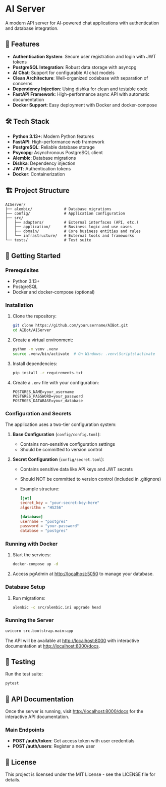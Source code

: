 # AI Server

A modern API server for AI-powered chat applications with authentication and database integration.

## 🚀 Features

- **Authentication System**: Secure user registration and login with JWT tokens
- **PostgreSQL Integration**: Robust data storage with asyncpg
- **AI Chat**: Support for configurable AI chat models
- **Clean Architecture**: Well-organized codebase with separation of concerns
- **Dependency Injection**: Using dishka for clean and testable code
- **FastAPI Framework**: High-performance async API with automatic documentation
- **Docker Support**: Easy deployment with Docker and docker-compose

## 🛠️ Tech Stack

- **Python 3.13+**: Modern Python features
- **FastAPI**: High-performance web framework
- **PostgreSQL**: Reliable database storage
- **Psycopg**: Asynchronous PostgreSQL client
- **Alembic**: Database migrations
- **Dishka**: Dependency injection
- **JWT**: Authentication tokens
- **Docker**: Containerization

## 🏗️ Project Structure

```text
AIServer/
├── alembic/              # Database migrations
├── config/               # Application configuration
├── src/
│   ├── adapters/         # External interfaces (API, etc.)
│   ├── application/      # Business logic and use cases
│   ├── domain/           # Core business entities and rules
│   └── infrastructure/   # External tools and frameworks
└── tests/                # Test suite
```

## 🚦 Getting Started

### Prerequisites

- Python 3.13+
- PostgreSQL
- Docker and docker-compose (optional)

### Installation

1. Clone the repository:

   ```bash
   git clone https://github.com/yourusername/AIBot.git
   cd AIBot/AIServer
   ```

2. Create a virtual environment:

   ```bash
   python -m venv .venv
   source .venv/bin/activate  # On Windows: .venv\Scripts\activate
   ```

3. Install dependencies:

   ```bash
   pip install -r requirements.txt
   ```

4. Create a `.env` file with your configuration:

   ```text
   POSTGRES_NAME=your_username
   POSTGRES_PASSWORD=your_password
   POSTRGES_DATABASE=your_database
   ```

### Configuration and Secrets

The application uses a two-tier configuration system:

1. **Base Configuration** (`config/config.toml`):
   - Contains non-sensitive configuration settings
   - Should be committed to version control

2. **Secret Configuration** (`config/secret.toml`):
   - Contains sensitive data like API keys and JWT secrets
   - Should NOT be committed to version control (included in .gitignore)
   - Example structure:

     ```toml
     [jwt]
     secret_key = "your-secret-key-here"
     algorithm = "HS256"
     
     [database]
     username = "postgres"
     password = "your-password"
     database = "postgres"
     ```

### Running with Docker

1. Start the services:

   ```bash
   docker-compose up -d
   ```

2. Access pgAdmin at <http://localhost:5050> to manage your database.

### Database Setup

1. Run migrations:

   ```bash
   alembic -c src/alembic.ini upgrade head
   ```

### Running the Server

```bash
uvicorn src.bootstrap.main:app
```

The API will be available at <http://localhost:8000> with interactive documentation at <http://localhost:8000/docs>.

## 🧪 Testing

Run the test suite:

```bash
pytest
```

## 📝 API Documentation

Once the server is running, visit <http://localhost:8000/docs> for the interactive API documentation.

### Main Endpoints

- **POST /auth/token**: Get access token with user credentials
- **POST /auth/users**: Register a new user

## 📄 License

This project is licensed under the MIT License - see the LICENSE file for details.
